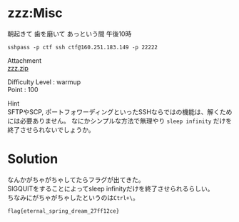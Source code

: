 # zzz:Misc

朝起きて 歯を磨いて あっという間 午後10時

`sshpass -p ctf ssh ctf@160.251.183.149 -p 22222`

Attachment\
[zzz.zip](https://github.com/colza12/ctf_writeup/blob/main/SatokiCTF/Misc/zzz/zzz.zip)

Difficulty Level : warmup\
Point : 100

Hint\
SFTPやSCP, ポートフォワーディングといったSSHならではの機能は、解くためには必要ありません。
なにかシンプルな方法で無理やり `sleep infinity` だけを終了させられないでしょうか。

# Solution

なんかがちゃがちゃしてたらフラグが出てきた。\
SIGQUITをすることによってsleep infinityだけを終了させられるらしい。\
ちなみにがちゃがちゃしたというのは`Ctrl+\`。

`flag{eternal_spring_dream_27ff12ce}`
